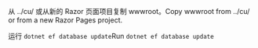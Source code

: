 <span data-ttu-id="3cdbb-101">从 ../cu/ 或从新的 Razor 页面项目复制 wwwroot。</span><span class="sxs-lookup"><span data-stu-id="3cdbb-101">Copy wwwroot from ../cu/ or from a new Razor Pages project.</span></span>

<span data-ttu-id="3cdbb-102">运行 `dotnet ef database update`</span><span class="sxs-lookup"><span data-stu-id="3cdbb-102">Run `dotnet ef database update`</span></span>
